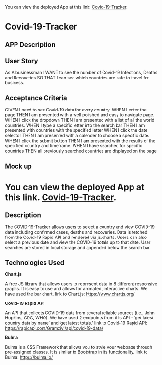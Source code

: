 
You can view the deployed App at this link: [Covid-19-Tracker](https://mm-salvodragotta.github.io/Covid-19-Tracker/).

# Covid-19-Tracker

## APP Description


## User Story 


As A businessman 
I WANT to see the number of Covid-19 Infections, Deaths and Recoveries
SO THAT I can see which countries are safe to travel for business.


## Acceptance Criteria 


GIVEN I need to see Covid-19 data for every country.
WHEN I enter the page 
THEN I am presented with a well polished and easy to navigate page.
WHEN I click the dropdown 
THEN I am presented with a list of all the world countries.
WHEN I type a specific letter into the search bar 
THEN I am presented with countries with the specified letter
WHEN I click the date selector 
THEN I am presented with a calender to choose a specific date.
WHEN I click the submit button
THEN I am presented with the results of the specified country and timeframe.
WHEN I have searched for specific countries 
THEN all previously searched countries are displayed on the page

## Mock up

You can view the deployed App at this link. [Covid-19-Tracker](https://mm-salvodragotta.github.io/Covid-19-Tracker/).
=======
## Description

The COVID-19-Tracker allows users to select a country and view COVID-19 data including confirmed cases, deaths and recoveries. Data is fetched from the Covid-19 Rapid API and rendered via js.charts. Users can also select a previous date and view the COVID-19 totals up to that date. User searches are stored in local storage and appended below the search bar.

## Technologies Used

**Chart.js**

A free JS library that allows users to represent data in 8 different responsive graphs. It is easy to use and allows for animated, interactive charts. We have used the bar chart.
link to Chart.js: https://www.chartjs.org/ 

**Covid-19 Rapid API**

An API that collects COVID-19 data from several reliable sources (i.e., John Hopkins, CDC, WHO). We have used 2 endpoints from this API - ‘get latest country data by name’ and ‘get latest totals.’
link to Covid-19 Rapid API: https://rapidapi.com/Gramzivi/api/covid-19-data/

**Bulma**

Bulma is a CSS Framework that allows you to style your webpage through pre-assigned classes. It is similar to Bootstrap in its functionality.
link to Bulma: https://bulma.io/

